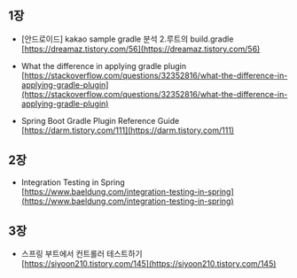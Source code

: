 ## 1장
- \[안드로이드\] kakao sample gradle 분석 2.루트의 build.gradle       
[https://dreamaz.tistory.com/56](https://dreamaz.tistory.com/56)

- What the difference in applying gradle plugin     
[https://stackoverflow.com/questions/32352816/what-the-difference-in-applying-gradle-plugin](https://stackoverflow.com/questions/32352816/what-the-difference-in-applying-gradle-plugin)

- Spring Boot Gradle Plugin Reference Guide         
[https://darm.tistory.com/111](https://darm.tistory.com/111)

## 2장
- Integration Testing in Spring       
[https://www.baeldung.com/integration-testing-in-spring](https://www.baeldung.com/integration-testing-in-spring)

## 3장
- 스프링 부트에서 컨트롤러 테스트하기               
[https://siyoon210.tistory.com/145](https://siyoon210.tistory.com/145)